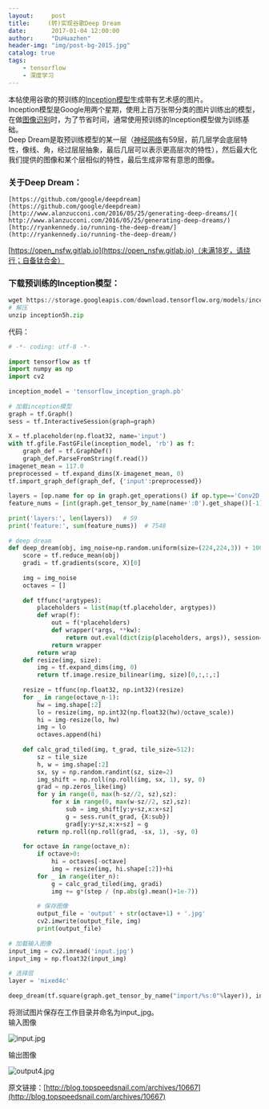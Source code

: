 ```yaml
---
layout:     post
title:     (转)实现谷歌Deep Dream
date:       2017-01-04 12:00:00
author:     "DuHuazhen"
header-img: "img/post-bg-2015.jpg"
catalog: true
tags:
    - tensorflow
    - 深度学习
---
```


本帖使用谷歌的预训练的[Inception模型](https://github.com/tensorflow/models/tree/master/inception)生成带有艺术感的图片。  
Inception模型是Google用两个星期，使用上百万张带分类的图片训练出的模型，在做[图像识别](https://tensorflow.org/tutorials/image_recognition/)时，为了节省时间，通常使用预训练的Inception模型做为训练基础。  
Deep Dream是取预训练模型的某一层（[神经网络](blog.topspeedsnail.com/archives/10377)有59层，前几层学会底层特性，像线、角，经过层层抽象，最后几层可以表示更高层次的特性），然后最大化我们提供的图像和某个层相似的特性，最后生成非常有意思的图像。

### 关于Deep Dream：

 
    [https://github.com/google/deepdream](https://github.com/google/deepdream)  
    [http://www.alanzucconi.com/2016/05/25/generating-deep-dreams/]( http://www.alanzucconi.com/2016/05/25/generating-deep-dreams/)  
    [http://ryankennedy.io/running-the-deep-dream/](http://ryankennedy.io/running-the-deep-dream/)  


[https://open_nsfw.gitlab.io](https://open_nsfw.gitlab.io)（未满18岁，请绕行；自备钛合金）
### 下载预训练的Inception模型：
``` python 
wget https://storage.googleapis.com/download.tensorflow.org/models/inception5h.zip
# 解压
unzip inception5h.zip
```
代码：
```python
# -*- coding: utf-8 -*-
 
import tensorflow as tf
import numpy as np
import cv2
 
inception_model = 'tensorflow_inception_graph.pb'
 
# 加载inception模型
graph = tf.Graph()
sess = tf.InteractiveSession(graph=graph)
 
X = tf.placeholder(np.float32, name='input')
with tf.gfile.FastGFile(inception_model, 'rb') as f:
	graph_def = tf.GraphDef()
	graph_def.ParseFromString(f.read())
imagenet_mean = 117.0
preprocessed = tf.expand_dims(X-imagenet_mean, 0)
tf.import_graph_def(graph_def, {'input':preprocessed})
 
layers = [op.name for op in graph.get_operations() if op.type=='Conv2D' and 'import/' in op.name]
feature_nums = [int(graph.get_tensor_by_name(name+':0').get_shape()[-1]) for name in layers]
 
print('layers:', len(layers))   # 59
print('feature:', sum(feature_nums))  # 7548
 
# deep dream
def deep_dream(obj, img_noise=np.random.uniform(size=(224,224,3)) + 100.0, iter_n=10, step=1.5, octave_n=4, octave_scale=1.4):
	score = tf.reduce_mean(obj)
	gradi = tf.gradients(score, X)[0]
 
	img = img_noise
	octaves = []
 
	def tffunc(*argtypes):
		placeholders = list(map(tf.placeholder, argtypes))
		def wrap(f):
			out = f(*placeholders)
			def wrapper(*args, **kw):
				return out.eval(dict(zip(placeholders, args)), session=kw.get('session'))
			return wrapper
		return wrap
	def resize(img, size):
		img = tf.expand_dims(img, 0)
		return tf.image.resize_bilinear(img, size)[0,:,:,:]
 
	resize = tffunc(np.float32, np.int32)(resize)
	for _ in range(octave_n-1):
		hw = img.shape[:2]
		lo = resize(img, np.int32(np.float32(hw)/octave_scale))
		hi = img-resize(lo, hw)
		img = lo
		octaves.append(hi)
 
	def calc_grad_tiled(img, t_grad, tile_size=512):
		sz = tile_size
		h, w = img.shape[:2]
		sx, sy = np.random.randint(sz, size=2)
		img_shift = np.roll(np.roll(img, sx, 1), sy, 0)
		grad = np.zeros_like(img)
		for y in range(0, max(h-sz//2, sz),sz):
			for x in range(0, max(w-sz//2, sz),sz):
				sub = img_shift[y:y+sz,x:x+sz]
				g = sess.run(t_grad, {X:sub})
				grad[y:y+sz,x:x+sz] = g
		return np.roll(np.roll(grad, -sx, 1), -sy, 0)   
 
	for octave in range(octave_n):
		if octave>0:
			hi = octaves[-octave]
			img = resize(img, hi.shape[:2])+hi
		for _ in range(iter_n):
			g = calc_grad_tiled(img, gradi)
			img += g*(step / (np.abs(g).mean()+1e-7))
 
		# 保存图像
		output_file = 'output' + str(octave+1) + '.jpg'
		cv2.imwrite(output_file, img)
		print(output_file)
 
# 加载输入图像
input_img = cv2.imread('input.jpg')
input_img = np.float32(input_img)
 
# 选择层
layer = 'mixed4c'
 
deep_dream(tf.square(graph.get_tensor_by_name("import/%s:0"%layer)), input_img)

```
将测试图片保存在工作目录并命名为input_jpg。  
输入图像  

![input.jpg](https://upload-images.jianshu.io/upload_images/11573595-e0e4f474e73cc68a.jpg?imageMogr2/auto-orient/strip%7CimageView2/2/w/1240)

输出图像  


![output4.jpg](https://upload-images.jianshu.io/upload_images/11573595-da6155c2f57c4190.jpg?imageMogr2/auto-orient/strip%7CimageView2/2/w/1240)

原文链接：[http://blog.topspeedsnail.com/archives/10667](http://blog.topspeedsnail.com/archives/10667)
